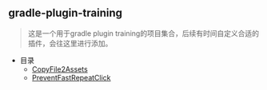 ## gradle-plugin-training

> 这是一个用于gradle plugin training的项目集合，后续有时间自定义合适的插件，会往这里进行添加。

- 目录
  - [CopyFile2Assets](https://github.com/xpleemoon/gradle-plugin-training/blob/master/CopyFile2Assets)
  - [PreventFastRepeatClick](https://github.com/xpleemoon/gradle-plugin-training/blob/master/PreventFastRepeatClick)

